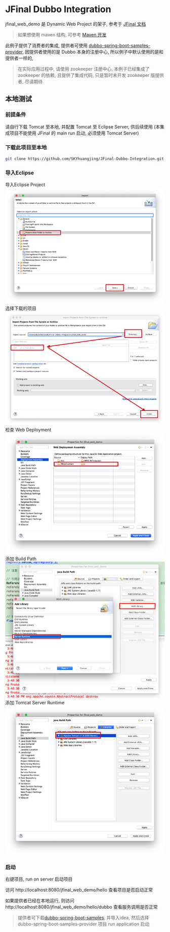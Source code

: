 # JFinal Dubbo Integration
jfinal_web_demo 是 Dynamic Web Project 的架子, 参考于 [JFinal 文档](http://www.jfinal.com/doc/1-1)
> 如果想使用 maven 结构, 可参考 [Maven 开发](http://www.jfinal.com/doc/1-2)


此例子提供了消费者的集成, 提供者可使用 [dubbo-spring-boot-samples-provider](https://github.com/SKYhuangjing/incubator-dubbo-spring-boot-project/tree/master/dubbo-spring-boot-samples/dubbo-spring-boot-sample-provider), 因提供者使用的是 Dubbo 本身的注册中心, 所以例子中默认使用的是和提供者一样的, 
>在实际应用过程中, 请使用 zookeeper 注册中心, 本例子已经集成了 zookeeper 的依赖, 且提供了集成代码, 只是暂时未开发 zookeeper 版提供者, 尽请期待


## 本地测试

### 前提条件
  请自行下载 Tomcat 至本地, 并配置 Tomcat 至 Eclipse Server, 供后续使用 (本集成项目不能使用 JFinal 的 main run 启动, 必须使用 Tomcat Server)

### 下载此项目至本地
``` bash
git clone https://github.com/SKYhuangjing/JFinal-Dubbo-Integration.git
```

### 导入Eclipse
导入Eclipse Project
![导入Eclipse Project](/doc/img/import1.jpg)
选择下载的项目
![选择下载的项目](/doc/img/import2.jpg)
检查 Web Deployment
![检查 Web Deployment](/doc/img/import3.jpg)
添加 Build Path
![添加 Build Path](/doc/img/import4.jpg)
添加 Tomcat Server Runtime
![添加 Tomcat Server Runtime](/doc/img/import5.jpg)

### 启动
右键项目, run on server 启动项目

访问 http://localhost:8080/jfinal_web_demo/hello 查看项目是否启动正常

如果提供者已经在本地运行, 则访问 http://localhost:8080/jfinal_web_demo/hello/dubbo 查看服务调用是否正常
> 提供者可下载[dubbo-spring-boot-samples](https://github.com/SKYhuangjing/incubator-dubbo-spring-boot-project), 并导入idea, 然后选择 dubbo-spring-boot-samples-provider 项目 run application 启动



